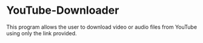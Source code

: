 # YouTube-Downloader
This program allows the user to download video or audio files from YouTube using only the link provided.
